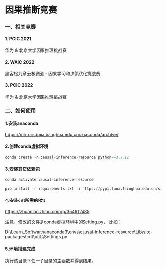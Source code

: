 # 因果推断竞赛


### 一、相关竞赛

#### 1. PCIC 2021
华为 & 北京大学因果推理挑战赛

#### 2. WAIC 2022
黑客松九章云极赛道 - 因果学习和决策优化挑战赛

#### 3. PCIC 2022
华为 & 北京大学因果推理挑战赛

### 二、如何使用

#### 1.安装anaconda
https://mirrors.tuna.tsinghua.edu.cn/anaconda/archive/

#### 2.创建conda虚拟环境
```python
conda create -n causal-inference-resource python==3.7.12
```

#### 3.安装其它依赖包
```python
conda activate causal-inference-resource

pip install -r requirements.txt -i https://pypi.tuna.tsinghua.edu.cn/simple
```

#### 4.安装cdt所需的R包
https://zhuanlan.zhihu.com/p/354912485

注意，修改的文件是conda虚拟环境中的Setting.py， 比如：

D:\Learn_Software\anaconda3\envs\causal-inference-resource\Lib\site-packages\cdt\utils\Settings.py

#### 5.环境搭建完成
执行该目录下任一子目录的主函数并得到结果。



